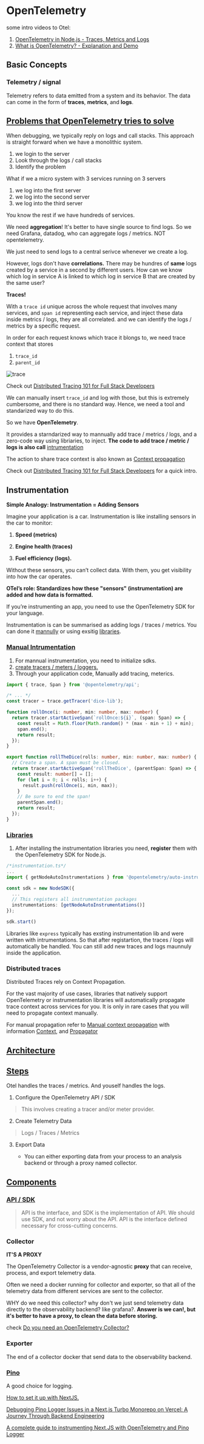 # OpenTelemetry


some intro videos to Otel: 
1. [OpenTelemetry in Node.js - Traces, Metrics and Logs](https://www.youtube.com/watch?v=NbVVZlSsvvM)
2. [What is OpenTelemetry? - Explanation and Demo](https://www.youtube.com/watch?v=LzLULxhyIpU&t=1021s)

## Basic Concepts

### Telemetry / signal

Telemetry refers to data emitted from a system and its behavior. The data can come in the form of **traces**, **metrics**, and **logs**.

## [Problems that OpenTelemetry tries to solve](http://jirablog.sentry.io/distributed-tracing-101-for-full-stack-developers/)

When debugging, we typically reply on logs and call stacks. This approach is straight forward when we have a monolithic system. 

1. we login to the server
2. Look through the logs / call stacks
3. Identify the problem

What if we a micro system with 3 services running on 3 servers

1. we log into the first server
2. we log into the second server
3. we log into the third server

You know the rest if we have hundreds of services.

We need **aggregation**! It's better to have single source to find logs. So we need Grafana, datadog, who can aggregate logs / metrics. NOT opentelemetry.

We just need to send logs to a central serivce whenever we create a log.

However, logs don't have **correlations.** There may be hundres of **same** logs created by a service in a second by different users. How can we know which log in service A is linked to which log in service B that are created by the same user?

**Traces!**

With a `trace id` unique across the whole request that involves many services, and `span id` representing each service, and inject these data inside metrics / logs, they are all correlated. and we can identify the logs / metrics by a specific request.

In order for each request knows which trace it blongs to, we need trace context that stores

1. `trace_id`
2. `parent_id`


![trace](./assets/Screen_Shot_2021-08-11_at_5.18.21_PM.webp)

Check out [Distributed Tracing 101 for Full Stack Developers](https://blog.sentry.io/distributed-tracing-101-for-full-stack-developers/)

We can manually insert `trace_id` and log with those, but this is extremely cumbersome, and there is no standard way. Hence, we need a tool and standarized way to do this. 

So we have **OpenTelemetry**.

It provides a starndarized way to mannually add  trace / metrics / logs, and a zero-code way using libriaries, to inject. **The code to add trace / metric / logs is also call** [intrumentation](#instrumentation)

The action to share trace context is also known as [Context propagation](https://opentelemetry.io/docs/concepts/context-propagation/)

Check out [Distributed Tracing 101 for Full Stack Developers](https://blog.sentry.io/distributed-tracing-101-for-full-stack-developers/) for a quick intro.


## Instrumentation

**Simple Analogy: Instrumentation = Adding Sensors**

Imagine your application is a car. Instrumentation is like installing sensors in the car to monitor:

1. **Speed (metrics)**

2. **Engine health (traces)**

3. **Fuel efficiency (logs).**

Without these sensors, you can’t collect data. With them, you get visibility into how the car operates.

**OTel’s role: Standardizes how these "sensors" (instrumentation) are added and how data is formatted.**

If you’re instrumenting an app, you need to use the OpenTelemetry SDK for your language.


Instrumentation is can be summarised as adding logs / traces / metrics. You can done it [mannully](#manual-intrumentation) or using exsitig [libraries](#libraries).



### [Manual Intrumentation](https://opentelemetry.io/docs/languages/js/instrumentation/#manual-instrumentation-setup)

1. For mannual instrumentation, you need to initialize sdks.
2. [create tracers / meters / loggers.](https://opentelemetry.io/docs/languages/js/instrumentation/#initialize-tracing)
3. Through your application code, Manually add tracing, meterics.

```ts
import { trace, Span } from '@opentelemetry/api';

/* ... */
const tracer = trace.getTracer('dice-lib');

function rollOnce(i: number, min: number, max: number) {
  return tracer.startActiveSpan(`rollOnce:${i}`, (span: Span) => {
    const result = Math.floor(Math.random() * (max - min + 1) + min);
    span.end();
    return result;
  });
}

export function rollTheDice(rolls: number, min: number, max: number) {
  // Create a span. A span must be closed.
  return tracer.startActiveSpan('rollTheDice', (parentSpan: Span) => {
    const result: number[] = [];
    for (let i = 0; i < rolls; i++) {
      result.push(rollOnce(i, min, max));
    }
    // Be sure to end the span!
    parentSpan.end();
    return result;
  });
}
```

### [Libraries]()

1. After installing the instrumentation libraries you need, **register** them with the OpenTelemetry SDK for Node.js.

```ts
/*instrumentation.ts*/
...
import { getNodeAutoInstrumentations } from '@opentelemetry/auto-instrumentations-node';

const sdk = new NodeSDK({
  ...
  // This registers all instrumentation packages
  instrumentations: [getNodeAutoInstrumentations()]
});

sdk.start()
```

Libraries like `express` typically has exsting instrumentation lib and were written with intrumentations. So that after registartion, the traces / logs will automatically be handled. You can still add new traces and logs maunnuly inside the application.


### Distributed traces

Distributed Traces rely on Context Propagation. 

For the vast majority of use cases, libraries that natively support OpenTelemetry or instrumentation libraries will automatically propagate trace context across services for you. It is only in rare cases that you will need to propagate context manually.


For manual propagation refer to [Manual context propagation](https://opentelemetry.io/docs/languages/js/propagation/#manual-context-propagation) with information [Context](https://opentelemetry.io/docs/languages/js/context/), and [Propagator](https://opentelemetry.io/docs/concepts/context-propagation/#propagation)



## [Architecture](https://opentelemetry.io/docs/specs/otel/overview/#api)


## [Steps](https://opentelemetry.io/docs/concepts/instrumentation/code-based/) 

Otel handles the traces / metrics. And youself handles the logs. 

1. Configure the OpenTelemetry API / SDK

> This involves creating a tracer and/or meter provider.

2. Create Telemetry Data

> Logs / Traces / Metrics

3. Export Data

    * You can either exporting data from your process to an analysis backend or through a proxy named collector.

## [Components](https://opentelemetry.io/docs/concepts/components/)

### [API / SDK](https://opentelemetry.io/docs/specs/otel/overview/#api)

> API is the interface, and SDK is the implementation of API. We should use SDK, and not worry about the API. API is the interface defined necessary for cross-cutting concerns. 

### Collector

**IT'S A PROXY**

The OpenTelemetry Collector is a vendor-agnostic **proxy** that can receive, process, and export telemetry data. 

Often we need a docker running for collector and exporter, so that all of the telemetry data from different services are sent to the collector. 

WHY do we need this collector? why don't we just send telemetry data directly to the observability backend? like grafana?. **Answer is we can!, but it's better to have a proxy, to clean the data before storing.**

check [Do you need an OpenTelemetry Collector?](https://grafana.com/blog/2023/11/21/do-you-need-an-opentelemetry-collector/)

### Exporter

The end of a collector docker that send data to the observability backend.


### [Pino](https://betterstack.com/community/guides/logging/how-to-install-setup-and-use-pino-to-log-node-js-applications/)

A good choice for logging.

[How to set it up with NextJS.](https://blog.arcjet.com/structured-logging-in-json-for-next-js/)


[Debugging Pino Logger Issues in a Next.js Turbo Monorepo on Vercel: A Journey Through Backend Engineering](https://medium.com/@sibteali786/debugging-pino-logger-issues-in-a-next-js-4e0c3368ef14)


[A complete guide to instrumenting Next.JS with OpenTelemetry and Pino Logger](https://harith-sankalpa.medium.com/a-complete-guide-to-instrumenting-next-js-with-opentelemetry-and-pino-logger-54cf5734a40c)